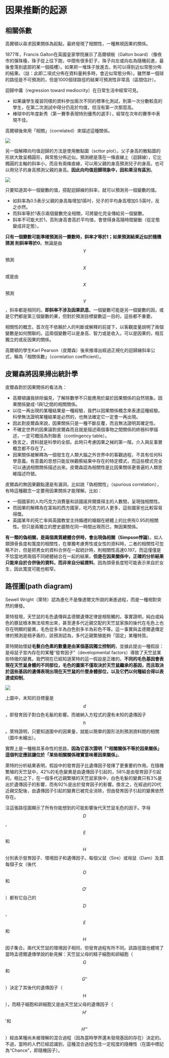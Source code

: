 # 因果推斷的起源

## 相關係數

高爾頓以尋求因果關係為起點，最終發現了相關性，一種無視因果的關係。

1877年，Francis Galton在英國皇家學院展示了高爾頓板（Galton board）（像夜市的彈珠檯，珠子從上往下跑，中間有很多釘子，珠子向左或向右為隨機前進，最後會落到底部的某一個插槽）。如果把一堆珠子放進去，則可以得到近似常態分佈的結果。（註：此即二項式分佈在資料量夠多時，會近似常態分佈）。雖然單一個球的路徑是不可預測的，但是1000個球路徑的結果可預測性非常高（區間估計）。

迴歸中庸（regression toward mediocrity）在日常生活中經常可見。

* 如果讓學生複習同樣的資料參加兩次不同的標準化測試，則第一次分數較高的學生，在第二次測試中得分仍高於均值，但沒有第一次那麼高。
* 棒球中的年度新秀（第一賽季表現特別優秀的選手），經常在次年的賽季中表現不佳。

高爾頓後來用「相關」（correlated）來描述這種關係。

![](../../.gitbook/assets/mean_reversion-min.png)

另一個解釋向均值迴歸的方法是使用散點圖（scttor plot）。父子身高的散點圖的形狀大致呈橢圓形，與常態分佈近似。預測總是落在一條直線上（迴歸線），它比橢圓的主軸的斜率小，而且有兩條直線，可以用父親的身高預測兒子的身高，也可以用兒子的身高預測父親的身高。**因此向均值迴歸現象中，因和果沒有區別**。

![](../../.gitbook/assets/mean_reversion_scattor_plot-min.png)

只要知道其中一個變數的值，搭配迴歸線的斜率，就可以預測另一個變數的值。

* 如斜率為0.5表示父親的身高每增加1英吋，兒子的平均身高增加0.5英吋，反之亦然。
* 而斜率等於1表示兩個變數完全相關，可將變化完全傳給另一個變數。
* 斜率不可能大於1，否則身高會高於平均值，會使得身高隨時間變動（從定態變成非定態）。

**只有一個變數可能準確預測另一變數時，斜率才等於1；如果預測結果近似於隨機猜測 則斜率等於0**。無論是由$$Y$$預測$$X$$或是由$$X$$預測$$Y$$，斜率都是相同的。**即斜率不涉及因果訊息**。一個變數可能是另一個變數的因，或是它們都是第三個變數的果，但對於預測目標變數這一目的，這些都不重要。

相關性的概念，首次在不依賴於人的判斷或解釋的前提下，以客觀度量說明了兩個變數是如何關聯的。這兩個變數可以是身高、智力或是收入，可以是因果的，相互獨立的或反因果的關係。

高爾頓的學生Karl Pearson（皮爾森）後來推導出經過正規化的迴歸線斜率公式，稱為「相關係數」（correlation coefficient）。

## 皮爾森將因果掃出統計學

皮爾森對於因果關係的看法為：

* 高爾頓讓我排除偏見，了解除數學不只能應用於屬於因果關係的自然現象。因果關係變成-1與1之間的相關關係。
* 以往一再出現的某種結果是一種經驗，我們以因果關係概念來表達這種經驗。科學無法證明某種結果是必然的，也無法確定它一定會一再出現。
* 因此對皮爾森來說，因果關係只是一種不斷反覆，而且無法證明其確定性。
* 不確定世界的因果論對皮爾森而且就是描述兩個事物之間關係的終極科學描述，一定可概括為列聯表（contingency table）。
* 換言之，資料就是科學的全部。此時只考慮因果之梯的第一階，介入與反事實概念都不存在了。
* 因果關係被解釋為一個發生在人類大腦之外世界中的客觀過程，不具有任何科學意義。有意義的思想只能反映觀察結果中存在的特定模式，而這些模式完全可以通過相關關係描述出來。皮爾森認為相關性是比因果關係更普遍的人類思維描述符號。

皮爾森的無因果觀點還是有漏洞，比如說「偽相關性」（spurious correlation），有時這種觀念一定要用因果關係才能理解。比如：

* 一個國家的人均巧克力消費量和該國諾貝爾獎得主的人數間，呈現強相關性。
* 而因果的解釋為在富裕的西方國家，吃巧克力的人更多，這些國家也比較容易得獎。
* 英國某年的死亡率與英國教堂主持婚禮的婚姻在總體上的比例有0.95的相關性。但只是兩獨立的歷史趨勢在同一時間出現而已，無因果關係。

**有一類的偽相關，是兩個異質總體合併時，會出現偽相關（Simpson悖論）**。如人類頭骨長度和寬度的相關性，在單獨考慮男性或女性的資料時，二者的相關性可忽略不計，但是把男女的資料合併在一起統計時，則相關性高達0.197。而這僅僅是不恰當地將兩個不同總體結合在一起的結果。**但是在因果關係中，正確的分析結果只能來自於合併後的資料，而非來自分組資料**。因為頭骨長度短可能表示來自於女生，因此寬度可能也較窄。

## 路徑圖\(path diagram\)

Sewell Wright（萊特）認為進化不是像達爾文所說的漸進過程，而是一種相對突然的爆發。

萊特發現，天竺鼠的毛色遺傳與孟德爾遺傳定律是相牴觸的。事實證明，純白或純色的豚鼠根本無法培育出來，甚至連多代近親交配的天竺鼠家族的後代在毛色上也存在明顯的變異，毛色從多半為白色到多半為彩色不等。這一事實與孟德爾遺傳定律的預測是相矛盾的，該預測認為，多代近親繁殖能夠「固定」某種特質。

萊特開始懷疑**毛髮白色素的數量是由某個基因獨立控制的**，並據此提出一種假設：是母鼠子宮內存在的某種“發育因子”（developmental factors）導致了天竺鼠某些特徵的變異。我們現在已經知道萊特的這一假設是正確的。**不同的毛色基因會表現在天竺鼠身體的不同部位，毛色的圖案不僅取決於天竺鼠繼承的基因，而且取決於這些基因的遺傳表現出現在天竺鼠的什麼身體部位，以及它們以何種組合得以表達或抑制**。

![](../../.gitbook/assets/mouse_path_analysis-min.png)

上圖中，未知的目標量是$$d$$，即發育因子對白色毛髮的影響。而被納入方程式的還有未知的遺傳因子$$h$$。萊特證明，只要知道圖中的因果量，就能以簡單的圖形法則預測資料間的相關（圖中未繪出）。

實際上是一種極具革命性的思路，**因為它首次證明「“相關關係不等於因果關係」這個判定應該讓位於「某些相關關係確實意味著因果關係」**。

萊特的分析結果表明，假設中的發育因子比遺傳因子發揮了更重要的作用。在隨機繁殖的天竺鼠中，42%的毛色變異是由遺傳因子引起的，58%是由發育因子引起的。相比之下，在一個多代近親繁殖的天竺鼠家族中，白色毛髮的變異只有3%是出於遺傳因子的影響，而有92%是出於發育因子的影響。換言之，在經過的20代近親交配後，由遺傳因子引起的變異已被完全消除，但由發育因子引起的變異依然存在。

注這張路徑圖顯示了所有你能想到的可能影響後代天竺鼠毛色的因子。字母$$D$$、$$E$$和$$H$$分別表示發育因子、環境因子和遺傳因子。每個父鼠（Sire）或母鼠（Dam）及其每個子女（後代$$O$$和$$O'$$）都有它自己的$$D$$、$$E$$和$$H$$因子集合。兩代天竺鼠的環境因子相同，但發育過程有所不同。該路徑圖也體現了當時孟德爾遺傳學說的新見解：天竺鼠父母的精子細胞和卵細胞（$$G$$和$$G''$$）決定了其後代的遺傳因子（$$H$$），而精子細胞和卵細胞又是由天竺鼠父母的遺傳因子（$$H'$$'和$$H'''$$）經由某種尚未被理解的混合過程（因為當時學界還未發現基因的存在）決定的。不過，當時的人們已經認識到，這種混合過程包含一定程度的隨機性（在圖中標記為“Chance”，即隨機因子）。







